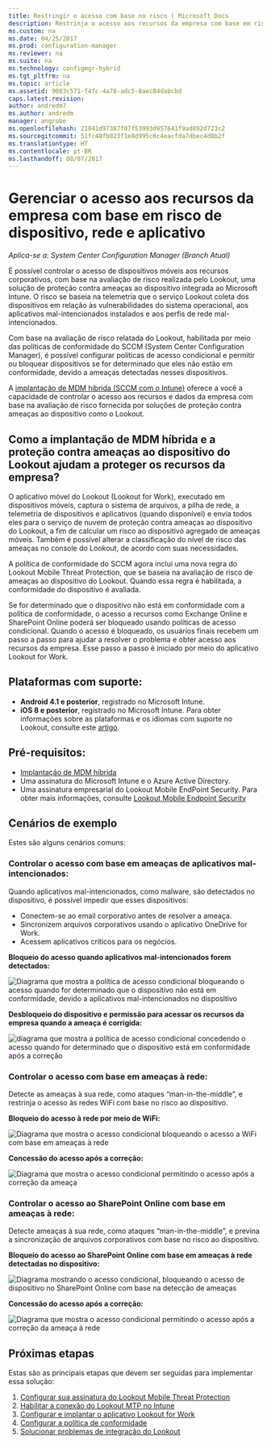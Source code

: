```yaml
---
title: Restringir o acesso com base no risco | Microsoft Docs
description: Restrinja o acesso aos recursos da empresa com base em risco de dispositivo, rede e aplicativo.
ms.custom: na
ms.date: 04/25/2017
ms.prod: configuration-manager
ms.reviewer: na
ms.suite: na
ms.technology: configmgr-hybrid
ms.tgt_pltfrm: na
ms.topic: article
ms.assetid: 9083c571-f4fc-4a78-adc5-8aec84dabcbd
caps.latest.revision: 
author: andredm7
ms.author: andredm
manager: angrobe
ms.openlocfilehash: 21841d97387f07f53993d957641f9ad892d723c2
ms.sourcegitcommit: 51fc48fb023f1e8d995c6c4eacfda7dbec4d0b2f
ms.translationtype: HT
ms.contentlocale: pt-BR
ms.lasthandoff: 08/07/2017
---
```

# <a name="manage-access-to-company-resource-based-on-device-network-and-application-risk"></a>Gerenciar o acesso aos recursos da empresa com base em risco de dispositivo, rede e aplicativo

*Aplica-se a: System Center Configuration Manager (Branch Atual)*

É possível controlar o acesso de dispositivos móveis aos recursos corporativos, com base na avaliação de risco realizada pelo Lookout, uma solução de proteção contra ameaças ao dispositivo integrada ao Microsoft Intune. O risco se baseia na telemetria que o serviço Lookout coleta dos dispositivos em relação às vulnerabilidades do sistema operacional, aos aplicativos mal-intencionados instalados e aos perfis de rede mal-intencionados. 

Com base na avaliação de risco relatada do Lookout, habilitada por meio das políticas de conformidade do SCCM (System Center Configuration Manager), é possível configurar políticas de acesso condicional e permitir ou bloquear dispositivos se for determinado que eles não estão em conformidade, devido a ameaças detectadas nesses dispositivos.

A [implantação de MDM híbrida (SCCM com o Intune)](https://docs.microsoft.com/sccm/mdm/understand/choose-between-standalone-intune-and-hybrid-mobile-device-management) oferece a você a capacidade de controlar o acesso aos recursos e dados da empresa com base na avaliação de risco fornecida por soluções de proteção contra ameaças ao dispositivo como o Lookout.

## <a name="how-do-the-hybrid-mdm-deployment-and-lookout-device-threat-protection-help-protect-company-resources"></a>Como a implantação de MDM híbrida e a proteção contra ameaças ao dispositivo do Lookout ajudam a proteger os recursos da empresa?
O aplicativo móvel do Lookout (Lookout for Work), executado em dispositivos móveis, captura o sistema de arquivos, a pilha de rede, a telemetria de dispositivos e aplicativos (quando disponível) e envia todos eles para o serviço de nuvem de proteção contra ameaças ao dispositivo do Lookout, a fim de calcular um risco ao dispositivo agregado de ameaças móveis. Também é possível alterar a classificação do nível de risco das ameaças no console do Lookout, de acordo com suas necessidades.  

A política de conformidade do SCCM agora inclui uma nova regra do Lookout Mobile Threat Protection, que se baseia na avaliação de risco de ameaças ao dispositivo do Lookout. Quando essa regra é habilitada, a conformidade do dispositivo é avaliada.

Se for determinado que o dispositivo não está em conformidade com a política de conformidade, o acesso a recursos como Exchange Online e SharePoint Online poderá ser bloqueado usando políticas de acesso condicional. Quando o acesso é bloqueado, os usuários finais recebem um passo a passo para ajudar a resolver o problema e obter acesso aos recursos da empresa. Esse passo a passo é iniciado por meio do aplicativo Lookout for Work.

## <a name="supported-platforms"></a>Plataformas com suporte:
* **Android 4.1 e posterior**, registrado no Microsoft Intune.
* **iOS 8 e posterior**, registrado no Microsoft Intune.
Para obter informações sobre as plataformas e os idiomas com suporte no Lookout, consulte este [artigo](https://personal.support.lookout.com/hc/en-us/articles/114094140253).

## <a name="prerequisites"></a>Pré-requisitos:
* [Implantação de MDM híbrida](https://docs.microsoft.com/sccm/mdm/understand/choose-between-standalone-intune-and-hybrid-mobile-device-management)
* Uma assinatura do Microsoft Intune e o Azure Active Directory.
* Uma assinatura empresarial do Lookout Mobile EndPoint Security.  Para obter mais informações, consulte [Lookout Mobile Endpoint Security](https://www.lookout.com/products/mobile-endpoint-security)

## <a name="example-scenarios"></a>Cenários de exemplo
Estes são alguns cenários comuns:
### <a name="control-access-based-on-threat-from-malicious-apps"></a>Controlar o acesso com base em ameaças de aplicativos mal-intencionados:
Quando aplicativos mal-intencionados, como malware, são detectados no dispositivo, é possível impedir que esses dispositivos:
* Conectem-se ao email corporativo antes de resolver a ameaça.
* Sincronizem arquivos corporativos usando o aplicativo OneDrive for Work.
* Acessem aplicativos críticos para os negócios.

**Bloqueio do acesso quando aplicativos mal-intencionados forem detectados:**

![Diagrama que mostra a política de acesso condicional bloqueando o acesso quando for determinado que o dispositivo não está em conformidade, devido a aplicativos mal-intencionados no dispositivo](media/config-mgr-maliciousapps_blocked.png)

**Desbloqueio do dispositivo e permissão para acessar os recursos da empresa quando a ameaça é corrigida:**

![diagrama que mostra a política de acesso condicional concedendo o acesso quando for determinado que o dispositivo está em conformidade após a correção](media/config-mgr-maliciousapps-unblocked.png)
### <a name="control-access-based-on-threat-to-network"></a>Controlar o acesso com base em ameaças à rede:
Detecte as ameaças à sua rede, como ataques “man-in-the-middle”, e restrinja o acesso às redes WiFi com base no risco ao dispositivo.

**Bloqueio do acesso à rede por meio de WiFi:**

![Diagrama que mostra o acesso condicional bloqueando o acesso a WiFi com base em ameaças à rede](media/config-mgr-network-wifi-blocked.png)

**Concessão do acesso após a correção:**

![Diagrama que mostra o acesso condicional permitindo o acesso após a correção da ameaça](media/config-mgr-network-wifi-unblocked.png)
### <a name="control-access-to-sharepoint-online-based-on-threat-to-network"></a>Controlar o acesso ao SharePoint Online com base em ameaças à rede:

Detecte ameaças à sua rede, como ataques “man-in-the-middle”, e previna a sincronização de arquivos corporativos com base no risco ao dispositivo.

**Bloqueio do acesso ao SharePoint Online com base em ameaças à rede detectadas no dispositivo:**

![Diagrama mostrando o acesso condicional, bloqueando o acesso de dispositivo no SharePoint Online com base na detecção de ameaças](media/config-mgr-network-spo-blocked.png)


**Concessão do acesso após a correção:**

![Diagrama que mostra o acesso condicional permitindo o acesso após a correção da ameaça à rede](media/config-mgr-network-spo-unblocked.png)

## <a name="next-steps"></a>Próximas etapas
Estas são as principais etapas que devem ser seguidas para implementar essa solução:
1.  [Configurar sua assinatura do Lookout Mobile Threat Protection](set-up-your-subscription-with-lookout.md)
2.  [Habilitar a conexão do Lookout MTP no Intune](enable-lookout-connection-in-intune.md)
3.  [Configurar e implantar o aplicativo Lookout for Work](configure-and-deploy-lookout-for-work-apps.md)
4.  [Configurar a política de conformidade](enable-device-threat-protection-rule-compliance-policy.md)
5.  [Solucionar problemas de integração do Lookout](troubleshoot-lookout-integration.md)

